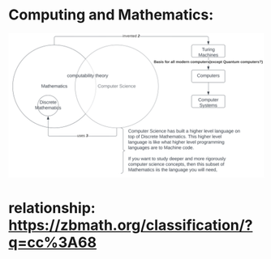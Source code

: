 # Computing and Mathematics:
![image info](./mathematics_and_computing.svg)

# relationship: https://zbmath.org/classification/?q=cc%3A68